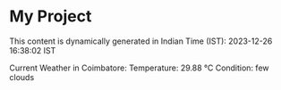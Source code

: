 # My Project

This content is dynamically generated in Indian Time (IST): 2023-12-26 16:38:02 IST


Current Weather in Coimbatore:
Temperature: 29.88 °C
Condition: few clouds
